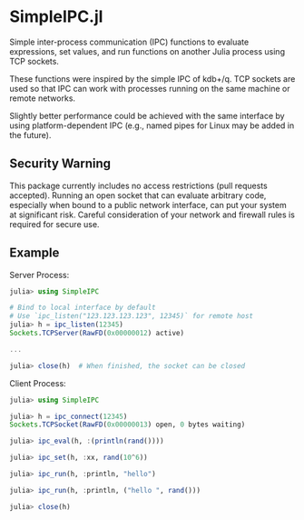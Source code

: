 # SimpleIPC.jl

Simple inter-process communication (IPC) functions to evaluate expressions, set values, and run functions on another Julia process using TCP sockets.

These functions were inspired by the simple IPC of kdb+/q.  TCP sockets are used so that IPC can work with processes running on the same machine or remote networks.

Slightly better performance could be achieved with the same interface by using platform-dependent IPC (e.g., named pipes for Linux may be added in the future).

## Security Warning

This package currently includes no access restrictions (pull requests accepted).  Running an open socket that can evaluate arbitrary code, especially when bound to a public network interface, can put your system at significant risk.  Careful consideration of your network and firewall rules is required for secure use.

## Example

Server Process:
```julia
julia> using SimpleIPC

# Bind to local interface by default
# Use `ipc_listen("123.123.123.123", 12345)` for remote host
julia> h = ipc_listen(12345) 
Sockets.TCPServer(RawFD(0x00000012) active)

...

julia> close(h)  # When finished, the socket can be closed
```

Client Process:
```julia
julia> using SimpleIPC

julia> h = ipc_connect(12345)
Sockets.TCPSocket(RawFD(0x00000013) open, 0 bytes waiting)

julia> ipc_eval(h, :(println(rand())))

julia> ipc_set(h, :xx, rand(10^6))

julia> ipc_run(h, :println, "hello")

julia> ipc_run(h, :println, ("hello ", rand()))

julia> close(h)
```
